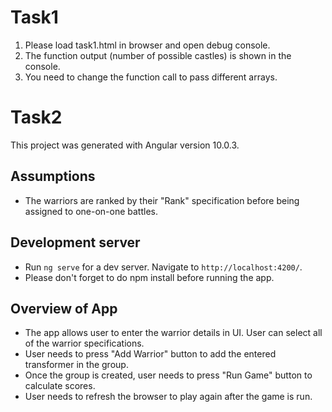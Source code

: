 # Task1
1. Please load task1.html in browser and open debug console.
2. The function output (number of possible castles) is shown in the console.
3. You need to change the function call to pass different arrays.

# Task2
This project was generated with Angular version 10.0.3.

## Assumptions
- The warriors are ranked by their "Rank" specification before being assigned to one-on-one battles.

## Development server
- Run `ng serve` for a dev server. Navigate to `http://localhost:4200/`. 
- Please don't forget to do npm install before running the app.

## Overview of App
- The app allows user to enter the warrior details in UI. User can select all of the warrior specifications.
- User needs to press "Add Warrior" button to add the entered transformer in the group.
- Once the group is created, user needs to press "Run Game" button to calculate scores.
- User needs to refresh the browser to play again after the game is run. 